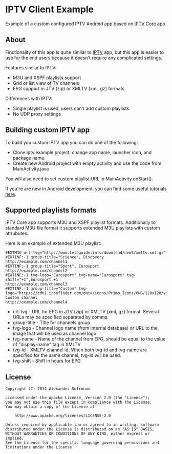 IPTV Client Example
============

Example of a custom configured IPTV Android app based on [IPTV Core][1] app.

About
--------

Finctionality of this app is quite similar to [IPTV][2] app, but this app is easier to use for the end users because it doesn't require any complicated settings.

Features similar to IPTV:
 * M3U and XSPF playlists support
 * Grid or list view of TV channels
 * EPG support in JTV (zip) or XMLTV (xml, gz) formats

Differences with IPTV:
 * Single playlist is used, users can't add custom playlists
 * No UDP proxy settings

Building custom IPTV app
--------

To build you custom IPTV app you can do one of the following:
 * Clone iptv.example project, change app name, launcher icon, and package name.
 * Create new Android project with empty activity and use the code from MainActivity.java

You will also need to set custom playlist URL in MainActivity.onStart().

If you're are new in Android development, you can find some useful tutorials [here][3].

Supported playlists formats
--------
IPTV Core app supports M3U and XSPF playlist formats. Additionally to standard M3U file format it supports extended M3U playlists with custom attrubutes.

Here is an example of extended M3U playlist:

    #EXTM3U url-tvg="http://www.teleguide.info/download/new3/xmltv.xml.gz"
    #EXTINF:-1 group-title="Science", Discovery
    http://example.com/channel1
    #EXTINF:-1 group-title="Sport", Eurosport
    http://example.com/channel2
    #EXTINF:-1 tvg-logo="Eurosport" tvg-name="Eurosport" tvg-shift="+1",Eurosport +1
    http://example.com/channel3
    #EXTINF:-1 group-title="Custom" tvg-logo="https://cdn1.iconfinder.com/data/icons/Primo_Icons/PNG/128x128/video.png",My Custom channel
    http://example.com/channel4

* url-tvg - URL for EPG in JTV (zip) or XMLTV (xml, gz) format. Several URLs may be specified separated by comma
* group-title - Title for channels group
* tvg-logo - Channel logo name (from internal database) or URL to the image that will be used as channel logo
* tvg-name - Name of the channel from EPG, should be equal to the value of "display-name" tag in XMLTV
* tvg-id - XMLTV channel id. When both tvg-id and tvg-name are specified for the same channel, tvg-id will be used.
* tvg-shift - Shift in hours for EPG

License
--------

    Copyright (C) 2014 Alexander Sofronov

    Licensed under the Apache License, Version 2.0 (the "License");
    you may not use this file except in compliance with the License.
    You may obtain a copy of the License at

        http://www.apache.org/licenses/LICENSE-2.0

    Unless required by applicable law or agreed to in writing, software
    distributed under the License is distributed on an "AS IS" BASIS,
    WITHOUT WARRANTIES OR CONDITIONS OF ANY KIND, either express or implied.
    See the License for the specific language governing permissions and
    limitations under the License.
 
 [1]:http://play.google.com/store/apps/details?id=ru.iptvremote.android.iptv.core
 [2]:http://play.google.com/store/apps/details?id=ru.iptvremote.android.iptv
 [3]:http://developer.android.com/training/index.html
